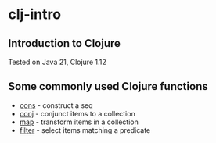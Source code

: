 # clj-intro
## Introduction to Clojure

Tested on Java 21, Clojure 1.12

## Some commonly used Clojure functions 
- [cons](cons.clj) - construct a seq 
- [conj](conj.clj) - conjunct items to a collection
- [map](map.clj) - transform items in a collection
- [filter](filter.clj) - select items matching a predicate
